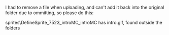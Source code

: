 I had to remove a file when uploading, and can't add it back into the original folder due to ommitting, so please do this:

sprites\DefineSprite_7523_introMC_introMC has intro.gif, found outside the folders
